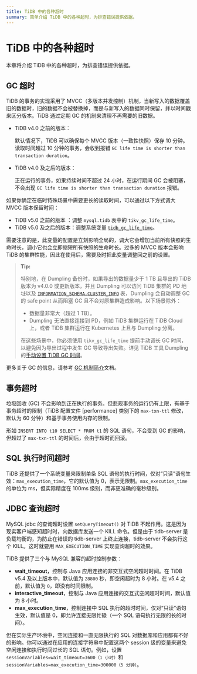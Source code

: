 ```yaml
---
title: TiDB 中的各种超时
summary: 简单介绍 TiDB 中的各种超时，为排查错误提供依据。
---
```


# TiDB 中的各种超时

本章将介绍 TiDB 中的各种超时，为排查错误提供依据。

## GC 超时

TiDB 的事务的实现采用了 MVCC（多版本并发控制）机制，当新写入的数据覆盖旧的数据时，旧的数据不会被替换掉，而是与新写入的数据同时保留，并以时间戳来区分版本。TiDB 通过定期 GC 的机制来清理不再需要的旧数据。

- TiDB v4.0 之前的版本：

    默认情况下，TiDB 可以确保每个 MVCC 版本（一致性快照）保存 10 分钟。读取时间超过 10 分钟的事务，会收到报错 `GC life time is shorter than transaction duration`。

- TiDB v4.0 及之后的版本：

    正在运行的事务，如果持续时间不超过 24 小时，在运行期间 GC 会被阻塞，不会出现 `GC life time is shorter than transaction duration` 报错。

如果你确定在临时特殊场景中需要更长的读取时间，可以通过以下方式调大 MVCC 版本保留时间：

- TiDB v5.0 之前的版本 ：调整 `mysql.tidb` 表中的 `tikv_gc_life_time`。
- TiDB v5.0 及之后的版本：调整系统变量 [`tidb_gc_life_time`](/system-variables.md#tidb_gc_life_time-从-v50-版本开始引入)。

需要注意的是，此变量的配置是立刻影响全局的，调大它会增加当前所有快照的生命时长，调小它也会立即缩短所有快照的生命时长。过多的 MVCC 版本会影响 TiDB 的集群性能，因此在使用后，需要及时把此变量调整回之前的设置。

> **Tip:**
>
> 特别地，在 Dumpling 备份时，如果导出的数据量少于 1 TB 且导出的 TiDB 版本为 v4.0.0 或更新版本，并且 Dumpling 可以访问 TiDB 集群的 PD 地址以及 [`INFORMATION_SCHEMA.CLUSTER_INFO`](/information-schema/information-schema-cluster-info.md) 表，Dumpling 会自动调整 GC 的 safe point 从而阻塞 GC 且不会对原集群造成影响。以下场景除外：
>
> - 数据量非常大（超过 1 TB）。
> - Dumpling 无法直接连接到 PD，例如 TiDB 集群运行在 TiDB Cloud 上，或者 TiDB 集群运行在 Kubernetes 上且与 Dumpling 分离。
>
> 在这些场景中，你必须使用 `tikv_gc_life_time` 提前手动调长 GC 时间，以避免因为导出过程中发生 GC 导致导出失败。详见 TiDB 工具 Dumpling 的[手动设置 TiDB GC 时间](/dumpling-overview.md#手动设置-tidb-gc-时间)。

更多关于 GC 的信息，请参考 [GC 机制简介](https://pingcap.com/docs-cn/stable/reference/garbage-collection/overview/)文档。

## 事务超时

垃圾回收 (GC) 不会影响到正在执行的事务。但悲观事务的运行仍有上限，有基于事务超时的限制（TiDB 配置文件 [performance] 类别下的 `max-txn-ttl` 修改，默认为 60 分钟）和基于事务使用内存的限制。

形如 `INSERT INTO t10 SELECT * FROM t1` 的 SQL 语句，不会受到 GC 的影响，但超过了 `max-txn-ttl` 的时间后，会由于超时而回滚。

## SQL 执行时间超时

TiDB 还提供了一个系统变量来限制单条 SQL 语句的执行时间，仅对“只读”语句生效：`max_execution_time`，它的默认值为 0，表示无限制。`max_execution_time` 的单位为 ms，但实际精度在 100ms 级别，而非更准确的毫秒级别。

## JDBC 查询超时

MySQL jdbc 的查询超时设置 `setQueryTimeout()` 对 TiDB 不起作用。这是因为现实客户端感知超时时，向数据库发送一个 KILL 命令。但是由于 tidb-server 是负载均衡的，为防止在错误的 tidb-server 上终止连接，tidb-server 不会执行这个 KILL。这时就要用 `MAX_EXECUTION_TIME` 实现查询超时的效果。

TiDB 提供了三个与 MySQL 兼容的超时控制参数：

- **wait_timeout**，控制与 Java 应用连接的非交互式空闲超时时间。在 TiDB v5.4 及以上版本中，默认值为 `28800` 秒，即空闲超时为 8 小时。在 v5.4 之前，默认值为 `0`，即没有时间限制。
- **interactive_timeout**，控制与 Java 应用连接的交互式空闲超时时间，默认值为 8 小时。
- **max_execution_time**，控制连接中 SQL 执行的超时时间，仅对“只读”语句生效，默认值是 0，即允许连接无限忙碌（一个 SQL 语句执行无限的长的时间）。

但在实际生产环境中，空闲连接和一直无限执行的 SQL 对数据库和应用都有不好的影响。你可以通过在应用的连接字符串中配置这两个 session 级的变量来避免空闲连接和执行时间过长的 SQL 语句。例如，设置 `sessionVariables=wait_timeout=3600（1 小时）`和 `sessionVariables=max_execution_time=300000（5 分钟）`。
